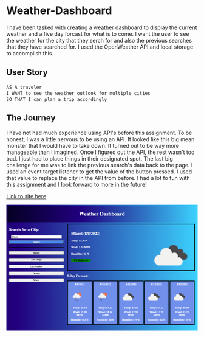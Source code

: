 # Weather-Dashboard

I have been tasked with creating a weather dashboard to display the current weather and a five day forcast for what is to come. I want the user to see the weather for the city that they serch for and also the previous searches that they have searched for. I used the OpenWeather API and local storage to accomplish this.

## User Story

```
AS A traveler
I WANT to see the weather outlook for multiple cities
SO THAT I can plan a trip accordingly
```

## The Journey

I have not had much experience using API's before this assignment. To be honest, I was a little nervous to be using an API. It looked like this big mean monster that I would have to take down. It turned out to be way more manageable than I imagined. Once I figured out the API, the rest wasn't too bad. I just had to place things in their designated spot. The last big challenge for me was to link the previous search's data back to the page. I used an event target listener to get the value of the button pressed. I used that value to replace the city in the API from before. I had a lot fo fun with this assignment and I look forward to more in the future!

[Link to site here](https://priddle88.github.io/Weather-Dashboard/)

![Image of Site](/images/Screen%20Shot%202022-08-08%20at%2012.02.41%20AM.png)